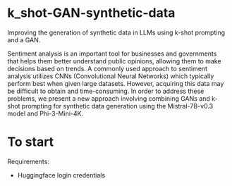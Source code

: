 # k_shot-GAN-synthetic-data

Improving the generation of synthetic data in LLMs using k-shot prompting and a GAN.

Sentiment analysis is an important tool for businesses and governments that helps them better understand public opinions, allowing them to make decisions based on trends. A commonly used approach to sentiment analysis utilizes CNNs (Convolutional Neural Networks) which typically perform best when given large datasets. However, acquiring this data may be difficult to obtain and time-consuming. In order to address these problems, we present a new approach involving combining GANs and k-shot prompting for synthetic data generation using the Mistral-7B-v0.3 model and Phi-3-Mini-4K.

# To start

Requirements:
- Huggingface login credentials
